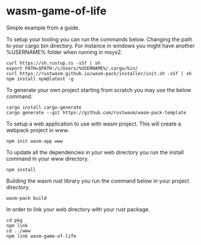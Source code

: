 # wasm-game-of-life

Simple example from a guide.

To setup your tooling you can run the commands below. Changing the path to your cargo bin directory. For instance in windows you might have another %USERNAME% folder when running in msys2.
```
curl https://sh.rustup.rs -sSf | sh
export PATH=$PATH:/c/Users/%USERNAME%/.cargo/bin/
curl https://rustwasm.github.io/wasm-pack/installer/init.sh -sSf | sh
npm install npm@latest -g
```

To generate your own project starting from scratch you may use the below command.
```
cargo install cargo-generate
cargo generate --git https://github.com/rustwasm/wasm-pack-template
```

To setup a web application to use with wasm project. This will create a webpack project in www.
```
npm init wasm-app www
```

To update all the dependencies in your web directory you run the install command in your www directory.
```
npm install
```


Building the wasm rust library you run the command below in your project directory.
```
wasm-pack build
```

In order to link your web directory with your rust package.
```
cd pkg
npm link
cd ../www
npm link wasm-game-of-life
```
